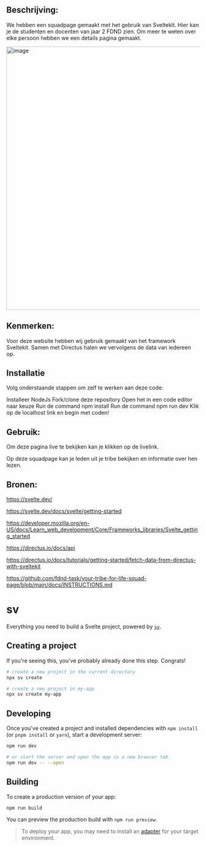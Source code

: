## Beschrijving:

We hebben een squadpage gemaakt met het gebruik van Svelteklt. Hier kan je de studenten en docenten van jaar 2 FDND zien. Om meer te weten over elke persoon hebben we een details pagina gemaakt.

<img width="1416" height="687" alt="image" src="https://github.com/user-attachments/assets/8be05a4d-f5a5-4e56-826c-8e8101212c75" />


## Kenmerken:

Voor deze website hebben wij gebruik gemaakt van het framework Sveltekit. Samen met Directus halen we vervolgens de data van iedereen op.

## Installatie

Volg onderstaande stappen om zelf te werken aan deze code:

Installeer NodeJs
Fork/clone deze repository
Open het in een code editor naar keuze
Run de command npm install
Run de command npm run dev
Klik op de localhost link en begin met coden!

## Gebruik:

Om deze pagina live te bekijken kan je klikken op de livelink.

Op deze squadpage kan je leden uit je tribe bekijken en informatie over hen lezen.
 
## Bronen:

https://svelte.dev/

https://svelte.dev/docs/svelte/getting-started

https://developer.mozilla.org/en-US/docs/Learn_web_development/Core/Frameworks_libraries/Svelte_getting_started

https://directus.io/docs/api

https://directus.io/docs/tutorials/getting-started/fetch-data-from-directus-with-sveltekit

https://github.com/fdnd-task/your-tribe-for-life-squad-page/blob/main/docs/INSTRUCTIONS.md



# sv

Everything you need to build a Svelte project, powered by [`sv`](https://github.com/sveltejs/cli).

## Creating a project

If you're seeing this, you've probably already done this step. Congrats!

```sh
# create a new project in the current directory
npx sv create

# create a new project in my-app
npx sv create my-app
```

## Developing

Once you've created a project and installed dependencies with `npm install` (or `pnpm install` or `yarn`), start a development server:

```sh
npm run dev

# or start the server and open the app in a new browser tab
npm run dev -- --open
```

## Building

To create a production version of your app:

```sh
npm run build
```

You can preview the production build with `npm run preview`.

> To deploy your app, you may need to install an [adapter](https://svelte.dev/docs/kit/adapters) for your target environment.
